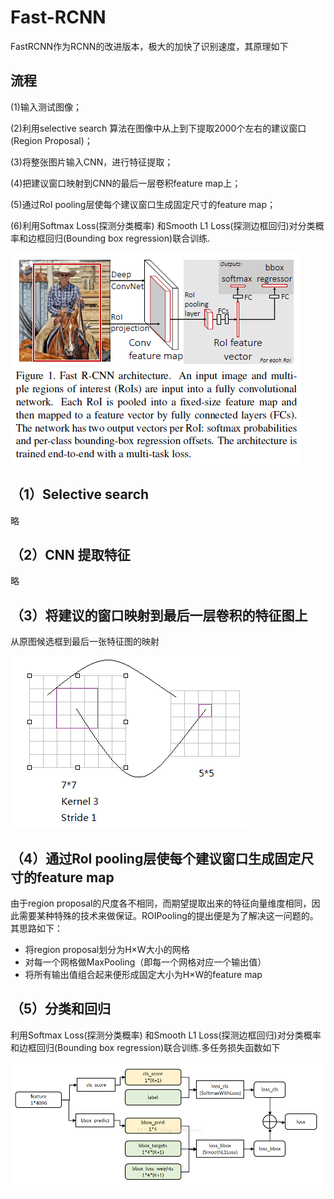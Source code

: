 # Fast-RCNN

FastRCNN作为RCNN的改进版本，极大的加快了识别速度，其原理如下

## 流程

(1)输入测试图像；

(2)利用selective search 算法在图像中从上到下提取2000个左右的建议窗口(Region Proposal)；

(3)将整张图片输入CNN，进行特征提取；

(4)把建议窗口映射到CNN的最后一层卷积feature map上；

(5)通过RoI pooling层使每个建议窗口生成固定尺寸的feature map；

(6)利用Softmax Loss(探测分类概率) 和Smooth L1 Loss(探测边框回归)对分类概率和边框回归(Bounding box regression)联合训练.

![Fast-RCNN](img/Fast-RCNN.png)

## （1）Selective search 

略

## （2）CNN 提取特征

略

## （3）将建议的窗口映射到最后一层卷积的特征图上

从原图候选框到最后一张特征图的映射

![ROI映射](img/ROI映射.png)

## （4）通过RoI pooling层使每个建议窗口生成固定尺寸的feature map

由于region proposal的尺度各不相同，而期望提取出来的特征向量维度相同，因此需要某种特殊的技术来做保证。ROIPooling的提出便是为了解决这一问题的。其思路如下：

- 将region proposal划分为H×W大小的网格
- 对每一个网格做MaxPooling（即每一个网格对应一个输出值）
- 将所有输出值组合起来便形成固定大小为H×W的feature map

## （5）分类和回归

利用Softmax Loss(探测分类概率) 和Smooth L1 Loss(探测边框回归)对分类概率和边框回归(Bounding box regression)联合训练.多任务损失函数如下

![多任务损失](img/多任务损失.png)





